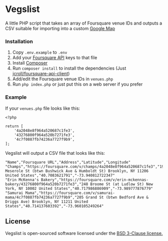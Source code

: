Vegslist
========

A little PHP script that takes an array of Foursquare venue IDs and outputs a CSV suitable for importing into a custom [Google Map](https://www.google.com/maps/d/)

### Installation
1. Copy `.env.example` to `.env`
2. Add your [Foursquare API](https://foursquare.com/developers/apps) keys to that file
3. Install [Composer](https://getcomposer.org/)
4. Run `composer install` to install the dependencies (Just [jcroll/foursquare-api-client](https://github.com/jcroll/foursquare-api-client))
5. Add/edit the Foursquare venue IDs in `venues.php`
6. Run `php index.php` or just put this on a web server if you prefer

### Example
If your `venues.php` file looks like this:
```
<?php

return [
    '4a2048e8f964a520687c1fe3',
    '43276800f964a520b7271fe3',
    '4c7f0887fb74236a7727f9b9',
];
```

Vegslist will output a CSV file that looks like this:
```
"Name","Foursquare URL","Address","Latitude","Longitude"
"Champs","https://foursquare.com/v/champs/4a2048e8f964a520687c1fe3","197 Meserole St (btwn Bushwick Ave & Humboldt St) Brooklyn, NY 11206 United States","40.7083621791","-73.940812722347"
"Erin McKenna's Bakery","https://foursquare.com/v/erin-mckennas-bakery/43276800f964a520b7271fe3","248 Broome St (at Ludlow St) New York, NY 10002 United States","40.717986886909","-73.989777876779"
"Samurai Mama","https://foursquare.com/v/samurai-mama/4c7f0887fb74236a7727f9b9","205 Grand St (btwn Bedford Ave & Driggs Ave) Brooklyn, NY 11211 United States","40.714137603392","-73.960105249264"
```

License
-------
Vegslist is open-sourced software licensed under the [BSD 3-Clause license.](https://opensource.org/licenses/BSD-3-Clause)
